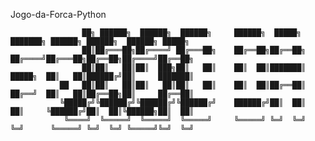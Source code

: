 Jogo-da-Forca-Python                                      
                                     
                    ██╗ ██████╗  ██████╗  ██████╗     ██████╗  █████╗     ███████╗ ██████╗ ██████╗  ██████╗ █████╗ 
                    ██║██╔═══██╗██╔════╝ ██╔═══██╗    ██╔══██╗██╔══██╗    ██╔════╝██╔═══██╗██╔══██╗██╔════╝██╔══██╗
                    ██║██║   ██║██║  ███╗██║   ██║    ██║  ██║███████║    █████╗  ██║   ██║██████╔╝██║     ███████║
               ██   ██║██║   ██║██║   ██║██║   ██║    ██║  ██║██╔══██║    ██╔══╝  ██║   ██║██╔══██╗██║     ██╔══██║
               ╚█████╔╝╚██████╔╝╚██████╔╝╚██████╔╝    ██████╔╝██║  ██║    ██║     ╚██████╔╝██║  ██║╚██████╗██║  ██║
                ╚════╝  ╚═════╝  ╚═════╝  ╚═════╝     ╚═════╝ ╚═╝  ╚═╝    ╚═╝      ╚═════╝ ╚═╝  ╚═╝ ╚═════╝╚═╝  ╚═╝
